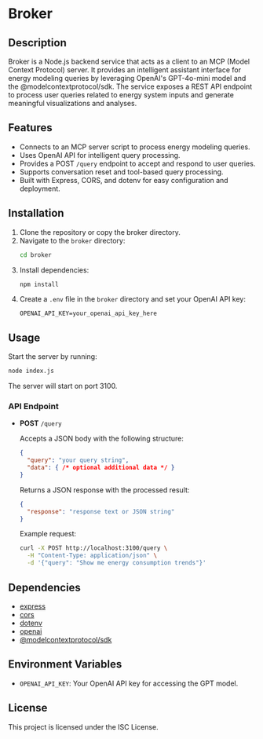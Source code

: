 # Broker

## Description
Broker is a Node.js backend service that acts as a client to an MCP (Model Context Protocol) server. It provides an intelligent assistant interface for energy modeling queries by leveraging OpenAI's GPT-4o-mini model and the @modelcontextprotocol/sdk. The service exposes a REST API endpoint to process user queries related to energy system inputs and generate meaningful visualizations and analyses.

## Features
- Connects to an MCP server script to process energy modeling queries.
- Uses OpenAI API for intelligent query processing.
- Provides a POST `/query` endpoint to accept and respond to user queries.
- Supports conversation reset and tool-based query processing.
- Built with Express, CORS, and dotenv for easy configuration and deployment.

## Installation

1. Clone the repository or copy the broker directory.
2. Navigate to the `broker` directory:
   ```bash
   cd broker
   ```
3. Install dependencies:
   ```bash
   npm install
   ```
4. Create a `.env` file in the `broker` directory and set your OpenAI API key:
   ```
   OPENAI_API_KEY=your_openai_api_key_here
   ```

## Usage

Start the server by running:

```bash
node index.js
```

The server will start on port 3100.

### API Endpoint

- **POST** `/query`

  Accepts a JSON body with the following structure:

  ```json
  {
    "query": "your query string",
    "data": { /* optional additional data */ }
  }
  ```

  Returns a JSON response with the processed result:

  ```json
  {
    "response": "response text or JSON string"
  }
  ```

  Example request:

  ```bash
  curl -X POST http://localhost:3100/query \
    -H "Content-Type: application/json" \
    -d '{"query": "Show me energy consumption trends"}'
  ```

## Dependencies

- [express](https://www.npmjs.com/package/express)
- [cors](https://www.npmjs.com/package/cors)
- [dotenv](https://www.npmjs.com/package/dotenv)
- [openai](https://www.npmjs.com/package/openai)
- [@modelcontextprotocol/sdk](https://www.npmjs.com/package/@modelcontextprotocol/sdk)

## Environment Variables

- `OPENAI_API_KEY`: Your OpenAI API key for accessing the GPT model.

## License

This project is licensed under the ISC License.
